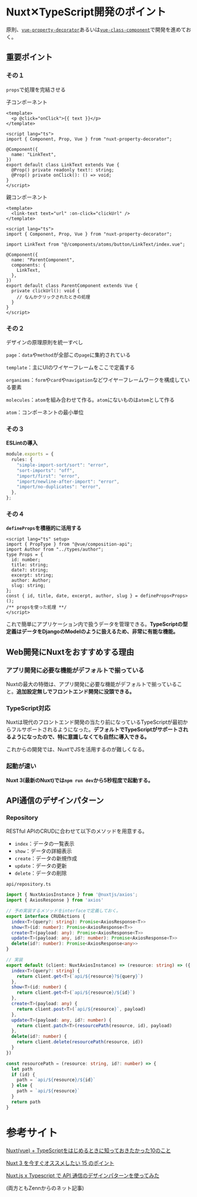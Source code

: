 # Nuxt✕TypeScript開発のポイント

原則、[`vue-property-decorator`](https://github.com/kaorun343/vue-property-decorator)あるいは[`vue-class-component`](https://github.com/vuejs/vue-class-component)で開発を進めておく。


## 重要ポイント

### その１

`props`で処理を完結させる

子コンポーネント

```vue
<template>
  <p @click="onClick">{{ text }}</p>
</template>

<script lang="ts">
import { Component, Prop, Vue } from "nuxt-property-decorator";

@Component({
  name: "LinkText",
})
export default class LinkText extends Vue {
  @Prop() private readonly text!: string;
  @Prop() private onClick(): () => void;
}
</script>
```

親コンポーネント

```vue
<template>
  <link-text text="url" :on-click="clickUrl" />
</template>

<script lang="ts">
import { Component, Prop, Vue } from "nuxt-property-decorator";

import LinkText from "@/components/atoms/button/LinkText/index.vue";

@Component({
  name: "ParentComponent",
  components: {
    LinkText,
  },
})
export default class ParentComponent extends Vue {
  private clickUrl(): void {
    // なんかクリックされたときの処理
  }
}
</script>
```


### その２

デザインの原理原則を統一すべし

`page`：`data`や`method`が全部この`page`に集約されている

`template`：主にUIのワイヤーフレームをここで定義する

`organisms`：`form`や`card`や`navigation`などワイヤーフレームワークを構成している要素

`molecules`：`atom`を組み合わせて作る。`atom`にないものは`atom`として作る

`atom`：コンポーネントの最小単位


### その３

**ESLintの導入**

```ts
module.exports = {
  rules: {
    "simple-import-sort/sort": "error",
    "sort-imports": "off",
    "import/first": "error",
    "import/newline-after-import": "error",
    "import/no-duplicates": "error",
  },
};
```

### その４

**`defineProps`を積極的に活用する**

```vue
<script lang="ts" setup>
import { PropType } from "@vue/composition-api";
import Author from "../types/author";
type Props = {
  id: number;
  title: string;
  date?: string;
  excerpt: string;
  author: Author;
  slug: string;
};
const { id, title, date, excerpt, author, slug } = defineProps<Props>();
/** propsを使った処理 **/
</script>
```

これで簡単にアプリケーション内で扱うデータを管理できる。**TypeScriptの型定義はデータをDjangoのModelのように扱えるため、非常に有能な機能。**

## Web開発にNuxtをおすすめする理由


### アプリ開発に必要な機能がデフォルトで揃っている

Nuxtの最大の特徴は、アプリ開発に必要な機能がデフォルトで揃っていること。**追加設定無しでフロントエンド開発に没頭できる。**


### TypeScript対応

Nuxtは現代のフロントエンド開発の当たり前になっているTypeScriptが最初からフルサポートされるようになった。**デフォルトでTypeScriptがサポートされるようになったので、特に意識しなくても自然に導入できる。**

これからの開発では、NuxtでJSを活用するのが難しくなる。

### 起動が速い

**Nuxt 3(最新のNuxt)では`npm run dev`から5秒程度で起動する。**

## API通信のデザインパターン

### Repository

RESTful APIのCRUDに合わせて以下のメソッドを用意する。

* `index`：データの一覧表示
* `show`：データの詳細表示
* `create`：データの新規作成
* `update`：データの更新
* `delete`：データの削除

`api/repository.ts`

```ts
import { NuxtAxiosInstance } from '@nuxtjs/axios';
import { AxiosResponse } from 'axios'

// 予め実装するメソッドをinterfaceで定義しておく。
export interface CRUDActions {
  index<T>(query?: string): Promise<AxiosResponse<T>>
  show<T>(id: number): Promise<AxiosResponse<T>>
  create<T>(payload: any): Promise<AxiosResponse<T>>
  update<T>(payload: any, id?: number): Promise<AxiosResponse<T>>
  delete(id?: number): Promise<AxiosResponse<any>>
}

// 実装
export default (client: NuxtAxiosInstance) => (resource: string) => ({
  index<T>(query?: string) {
    return client.get<T>(`api/${resource}?${query}`)
  },
  show<T>(id: number) {
    return client.get<T>(`api/${resource}/${id}`)
  },
  create<T>(payload: any) {
    return client.post<T>(`api/${resource}`, payload)
  },
  update<T>(payload: any, id?: number) {
    return client.patch<T>(resourcePath(resource, id), payload)
  },
  delete(id?: number) {
    return client.delete(resourcePath(resource, id))
  }
})

const resourcePath = (resource: string, id?: number) => {
  let path
  if (id) {
    path = `api/${resource}/${id}`
  } else {
    path = `api/${resource}`
  }
  return path
}
```


# 参考サイト

[Nuxt(vue) + TypeScriptをはじめるときに知っておきたかった10のこと](https://zenn.dev/nus3/articles/ec0db8857209a509646b)

[Nuxt 3 を今すぐオススメしたい 15 のポイント](https://zenn.dev/ytr0903/articles/d0a91f6180d34e)

[Nuxt.js x Typescript で API 通信のデザインパターンを使ってみた](https://zenn.dev/hassan/articles/b7f76a56f59375)

(両方ともZennからのネット記事)